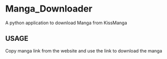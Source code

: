 # Manga_Downloader
A python application to download Manga from KissManga

## USAGE

Copy manga link from the website and use the link to download the manga